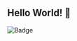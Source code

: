 ## Hello World! 👋

![Badge](https://img.shields.io/badge/Caffeine_in_Blood-90%25-blue?style=plastic)

<!-- ![Github Stats](https://github-readme-stats.vercel.app/api?username=mdrakakis&show_icons=true&theme=dark&hide=stars) -->
